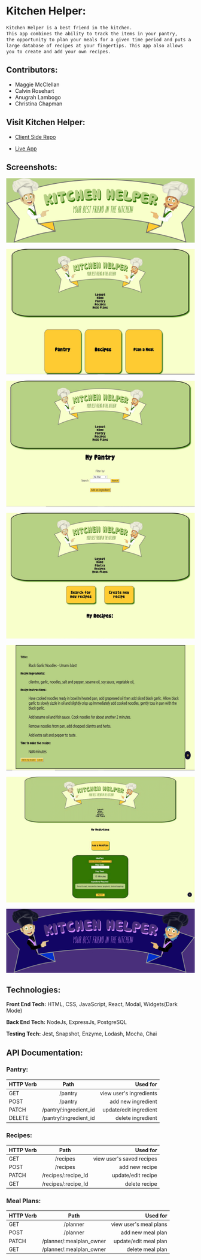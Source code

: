 # Kitchen Helper:

    Kitchen Helper is a best friend in the kitchen.
    This app combines the ability to track the items in your pantry,
    the opportunity to plan your meals for a given time period and puts a
    large database of recipes at your fingertips. This app also allows
    you to create and add your own recipes. 


## Contributors:

- Maggie McClellan
- Calvin Rosehart
- Anugrah Lambogo
- Christina Chapman


## Visit Kitchen Helper:

  * [Client Side Repo](https://github.com/thinkful-ei-iguana/Delta-Squad-Front-End)

  * [Live App](https://kitchen-helper-2020.now.sh/)
  
  
## Screenshots:

   ![Landing Logo](src/Assets/LandingLogo.gif)

   ![Home Page](src/Assets/homePage.gif)

   ![Pantry Landing Page](src/Assets/pantryLanding.gif)   

   ![Recipe Landing Page](src/Assets/recipeLanding.gif)

   ![Recipe Detail Page](src/Assets/recipeDetail.gif)
   
   ![Meal Plan Add](src/Assets/planAdd.gif)
   
   ![Dark Mode Banner](src/Assets/DarkMode-Banner.gif)



## Technologies:

**Front End Tech:** HTML, CSS, JavaScript, React, Modal, Widgets(Dark Mode)

**Back End Tech:** NodeJs, ExpressJs, PostgreSQL

**Testing Tech:** Jest, Snapshot, Enzyme, Lodash, Mocha, Chai


## API Documentation:

   ### Pantry: 

| **HTTP Verb** | **Path**                           | **Used for**         |
| --------- |:--------------------------------------:| --------------------:|
| GET       | /pantry | view user's ingredients |
| POST      | /pantry | add new ingredient |
| PATCH     | /pantry/:ingredient_id | update/edit ingredient |
| DELETE    | /pantry/:ingredient_id | delete ingredient |


  ### Recipes:
  
| **HTTP Verb** | **Path**                           | **Used for**         |
| --------- |:--------------------------------------:| --------------------:|
| GET       | /recipes | view user's saved recipes  |
| POST       | /recipes | add new recipe |
| PATCH     | /recipes/:recipe_Id | update/edit recipe |
| GET       | /recipes/:recipe_Id | delete recipe |


  ### Meal Plans: 
  
| **HTTP Verb** | **Path**                           | **Used for**         | 
| --------- |:--------------------------------------:| --------------------:|
| GET       | /planner | view user's meal plans |
| POST      | /planner | add new meal plan  |
| PATCH     | /planner/:mealplan_owner | update/edit meal plan |
| GET       | /planner/:mealplan_owner | delete meal plan |
